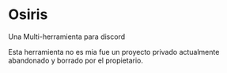 # Osiris
Una Multi-herramienta para discord

Esta herramienta no es mia fue un proyecto privado actualmente abandonado y borrado por el propietario.
